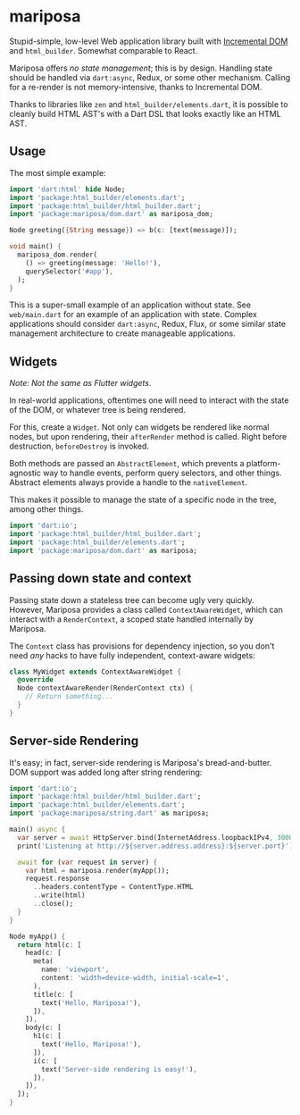 # mariposa
Stupid-simple, low-level Web application library built with
[Incremental DOM](https://github.com/google/incremental-dom)
and `html_builder`.
Somewhat comparable to React.

Mariposa offers *no state management*;
this is by design. Handling state should be handled via
`dart:async`, Redux, or some other mechanism. Calling for a
re-render is not memory-intensive, thanks to Incremental DOM.

Thanks to libraries like `zen` and `html_builder/elements.dart`,
it is possible to cleanly build HTML AST's
with a Dart DSL that looks exactly like an HTML AST.

## Usage

The most simple example:

```dart
import 'dart:html' hide Node;
import 'package:html_builder/elements.dart';
import 'package:html_builder/html_builder.dart';
import 'package:mariposa/dom.dart' as mariposa_dom;

Node greeting({String message}) => b(c: [text(message)]);

void main() {
  mariposa_dom.render(
    () => greeting(message: 'Hello!'),
    querySelector('#app'),
  );
}
```

This is a super-small example of an application without state.
See `web/main.dart` for an example of an application with state.
Complex applications should consider `dart:async`, Redux, Flux,
or some similar state management architecture to create manageable
applications.

## Widgets
*Note: Not the same as Flutter widgets*.

In real-world applications, oftentimes one will need to interact
with the state of the DOM, or whatever tree is being rendered.

For this, create a `Widget`. Not only can widgets be rendered
like normal nodes, but upon rendering, their `afterRender` method
is called. Right before destruction, `beforeDestroy` is invoked.

Both methods are passed an `AbstractElement`, which prevents a
platform-agnostic way to handle events, perform query selectors,
and other things. Abstract elements always provide a handle to
the `nativeElement`.

This makes it possible to manage the state of a specific node
in the tree, among other things.

```dart
import 'dart:io';
import 'package:html_builder/html_builder.dart';
import 'package:html_builder/elements.dart';
import 'package:mariposa/dom.dart' as mariposa;
```

## Passing down state and context
Passing state down a stateless tree can become ugly very quickly.
However, Mariposa provides a class called `ContextAwareWidget`, which can interact
with a `RenderContext`, a scoped state handled internally by Mariposa.

The `Context` class has provisions for dependency injection, so you don't need *any* hacks
to have fully independent, context-aware widgets:

```dart
class MyWidget extends ContextAwareWidget {
  @override
  Node contextAwareRender(RenderContext ctx) {
    // Return something...
  }
}
```

## Server-side Rendering
It's easy; in fact, server-side rendering is Mariposa's
bread-and-butter. DOM support was added long after string rendering:

```dart
import 'dart:io';
import 'package:html_builder/html_builder.dart';
import 'package:html_builder/elements.dart';
import 'package:mariposa/string.dart' as mariposa;

main() async {
  var server = await HttpServer.bind(InternetAddress.loopbackIPv4, 3000);
  print('Listening at http://${server.address.address}:${server.port}');

  await for (var request in server) {
    var html = mariposa.render(myApp());
    request.response
      ..headers.contentType = ContentType.HTML
      ..write(html)
      ..close();
  }
}

Node myApp() {
  return html(c: [
    head(c: [
      meta(
        name: 'viewport',
        content: 'width=device-width, initial-scale=1',
      ),
      title(c: [
        text('Hello, Mariposa!'),
      ]),
    ]),
    body(c: [
      h1(c: [
        text('Hello, Mariposa!'),
      ]),
      i(c: [
        text('Server-side rendering is easy!'),
      ]),
    ]),
  ]);
}
```